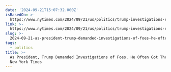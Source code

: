 ```yaml
---
date: '2024-09-21T15:07:32.000Z'
isBasedOn: >-
  https://www.nytimes.com/2024/09/21/us/politics/trump-investigations-enemies.html
link: >-
  https://www.nytimes.com/2024/09/21/us/politics/trump-investigations-enemies.html
slug: >-
  2024-09-21-as-president-trump-demanded-investigations-of-foes-he-often-got-them-the-new-york-times
tags:
  - politics
title: >-
  As President, Trump Demanded Investigations of Foes. He Often Got Them. - The
  New York Times
---
```

 
